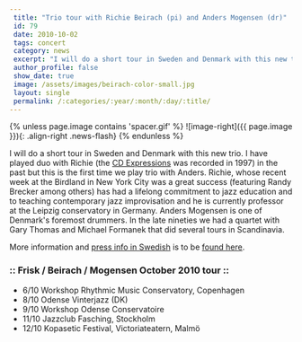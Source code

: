 ```yaml
---
 title: "Trio tour with Richie Beirach (pi) and Anders Mogensen (dr)"
 id: 79
 date: 2010-10-02
 tags: concert
 category: news
 excerpt: "I will do a short tour in Sweden and Denmark with this new trio. I have played duo with Richie (the CD Expressions was recorded in 1997) in the past but this is the first time we play trio with Anders..."
 author_profile: false
 show_date: true
 image: /assets/images/beirach-color-small.jpg
 layout: single
 permalink: /:categories/:year/:month/:day/:title/
---
```

{% unless page.image contains 'spacer.gif' %}
   ![image-right]({{ page.image }}){: .align-right .news-flash}
{% endunless %}

I will do a short tour in Sweden and Denmark with this new trio. I have played duo with Richie (the <a href="http://www.henrikfrisk.com/index.jsp?metaId=music&id=disc&about=1">CD Expressions</a> was recorded in 1997) in the past but this is the first time we play trio with Anders. Richie, whose recent week at the Birdland in New York City was a great success (featuring Randy Brecker among others) has had a lifelong commitment to jazz education and to teaching contemporary jazz improvisation and he is currently professor at the Leipzig conservatory in Germany. Anders Mogensen is one of Denmark's foremost drummers. In the late nineties we had a quartet with Gary Thomas and Michael Formanek that did several tours in Scandinavia.


More information and <a href="http://www.henrikfrisk.com/index.jsp?id=docs&field=id&query=25">press info in Swedish</a> is to be <a href="http://www.henrikfrisk.com/index.jsp?id=docs&field=id&query=25">found here</a>.


<h3>:: Frisk / Beirach / Mogensen October 2010 tour ::</h3>
<ul>
<li>6/10 Workshop Rhythmic Music Conservatory, Copenhagen</li>
<li>8/10 Odense Vinterjazz (DK)</li>
<li>9/10 Workshop Odense Conservatoire</li>
<li>11/10 Jazzclub Fasching, Stockholm</li>
<li>12/10 Kopasetic Festival, Victoriateatern, Malmö</li>
</ul>


